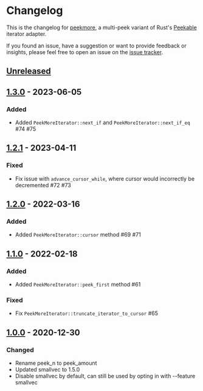# Changelog

This is the changelog for [peekmore](https://github.com/foresterre/peekmore), a multi-peek variant of Rust's
[Peekable](https://doc.rust-lang.org/std/iter/struct.Peekable.html) iterator adapter.

If you found an issue, have a suggestion or want to provide feedback or insights, please feel free to open an issue on
the [issue tracker](https://github.com/foresterre/peekmore/issues).

## [Unreleased]

<!-- unreleased -->

[Unreleased]: https://github.com/foresterre/cargo-msrv

## [1.3.0] - 2023-06-05

### Added

* Added `PeekMoreIterator::next_if` and `PeekMoreIterator::next_if_eq` #74 #75

[1.3.0]: https://github.com/foresterre/peekmore/releases/tag/v1.3.0

## [1.2.1] - 2023-04-11

### Fixed

* Fix issue with `advance_cursor_while`, where cursor would incorrectly be decremented  #72 #73

[1.2.1]: https://github.com/foresterre/peekmore/releases/tag/v1.2.1

## [1.2.0] - 2022-03-16

### Added

* Added `PeekMoreIterator::cursor` method #69 #71

[1.2.0]: https://github.com/foresterre/peekmore/releases/tag/v1.2.0

## [1.1.0] - 2022-02-18

### Added

* Added `PeekMoreIterator::peek_first` method #61

### Fixed

* Fix `PeekMoreIterator::truncate_iterator_to_cursor` #65

[1.1.0]: https://github.com/foresterre/peekmore/releases/tag/v1.1.0

## [1.0.0] - 2020-12-30

### Changed

* Rename peek_n to peek_amount
* Updated smallvec to 1.5.0
* Disable smallvec by default, can still be used by opting in with --feature smallvec

[1.0.0]: https://github.com/foresterre/peekmore/releases/tag/v1.0.0

